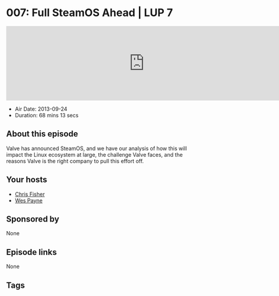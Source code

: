 # 007: Full SteamOS Ahead | LUP 7

<iframe src="https://player.fireside.fm/v2/RUkczH-V+giB1lNLM?theme=dark" width="740" height="200" frameborder="0" scrolling="no"></iframe>

* Air Date: 2013-09-24
* Duration: 68 mins 13 secs

## About this episode

Valve has announced SteamOS, and we have our analysis of how this will impact the Linux ecosystem at large, the challenge Valve faces, and the reasons Valve is the right company to pull this effort off.

## Your hosts
* [Chris Fisher](https://linuxunplugged.com/hosts/chrislas)
* [Wes Payne](https://linuxunplugged.com/hosts/wes)

## Sponsored by

None



## Episode links

None



## Tags

